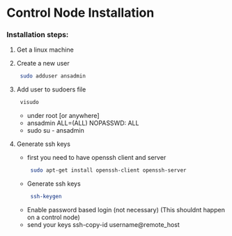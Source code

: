 # Control Node Installation
### Installation steps:

1. Get a linux machine
2. Create a new user
   ```sh
    sudo adduser ansadmin
   ```
3. Add user to sudoers file 
   ```sh
    visudo
   ```
   - under root [or anywhere] 
   - ansadmin ALL=(ALL) NOPASSWD: ALL 
   - sudo su - ansadmin 
   
   
   
4. Generate ssh keys 
   - first you need to have openssh client and server
      ```sh
       sudo apt-get install openssh-client openssh-server
      ```
   - Generate ssh keys 
      ```sh
       ssh-keygen 
      ```
   - Enable password based login (not necessary) (This shouldnt happen on a control node)
   - send your keys ssh-copy-id username@remote_host
